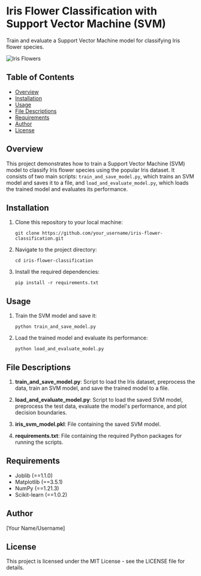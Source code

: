 
# Iris Flower Classification with Support Vector Machine (SVM)

Train and evaluate a Support Vector Machine model for classifying Iris flower species.

![Iris Flowers](https://s3.amazonaws.com/assets.datacamp.com/blog_assets/Machine+Learning+R/iris-machinelearning.png)

## Table of Contents

- [Overview](#overview)
- [Installation](#installation)
- [Usage](#usage)
- [File Descriptions](#file-descriptions)
- [Requirements](#requirements)
- [Author](#author)
- [License](#license)

## Overview

This project demonstrates how to train a Support Vector Machine (SVM) model to classify Iris flower species using the popular Iris dataset. It consists of two main scripts: `train_and_save_model.py`, which trains an SVM model and saves it to a file, and `load_and_evaluate_model.py`, which loads the trained model and evaluates its performance.

## Installation

1. Clone this repository to your local machine:
   ```
   git clone https://github.com/your_username/iris-flower-classification.git
   ```

2. Navigate to the project directory:
   ```
   cd iris-flower-classification
   ```

3. Install the required dependencies:
   ```
   pip install -r requirements.txt
   ```

## Usage

1. Train the SVM model and save it:
   ```
   python train_and_save_model.py
   ```

2. Load the trained model and evaluate its performance:
   ```
   python load_and_evaluate_model.py
   ```

## File Descriptions

1. **train_and_save_model.py**: Script to load the Iris dataset, preprocess the data, train an SVM model, and save the trained model to a file.

2. **load_and_evaluate_model.py**: Script to load the saved SVM model, preprocess the test data, evaluate the model's performance, and plot decision boundaries.

3. **iris_svm_model.pkl**: File containing the saved SVM model.

4. **requirements.txt**: File containing the required Python packages for running the scripts.

## Requirements

- Joblib (==1.1.0)
- Matplotlib (==3.5.1)
- NumPy (==1.21.3)
- Scikit-learn (==1.0.2)

## Author

[Your Name/Username]

## License

This project is licensed under the MIT License - see the LICENSE file for details.
